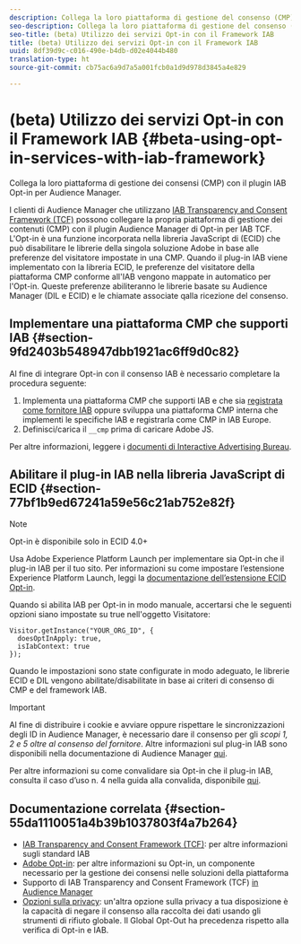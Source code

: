 ```yaml
---
description: Collega la loro piattaforma di gestione del consenso (CMP) con il plugin Audience Manager di Opt-in per IAB Transparency and Consent Framework (TCF).
seo-description: Collega la loro piattaforma di gestione del consenso (CMP) con il plug-in Audience Manager per IAB Transparency and Consent Framework (TCF).
seo-title: (beta) Utilizzo dei servizi Opt-in con il Framework IAB
title: (beta) Utilizzo dei servizi Opt-in con il Framework IAB
uuid: 8df39d9c-c016-490e-b4db-d02e4044b480
translation-type: ht
source-git-commit: cb75ac6a9d7a5a001fcb0a1d9d978d3845a4e829

---
```



# (beta) Utilizzo dei servizi Opt-in con il Framework IAB {#beta-using-opt-in-services-with-iab-framework}

Collega la loro piattaforma di gestione dei consensi (CMP) con il plugin IAB Opt-in per Audience Manager.

I clienti di Audience Manager che utilizzano [IAB Transparency and Consent Framework (TCF)](https://iabtechlab.com/standards/gdpr-transparency-and-consent-framework/) possono collegare la propria piattaforma di gestione dei contenuti (CMP) con il plugin Audience Manager di Opt-in per IAB TCF. L'Opt-in è una funzione incorporata nella libreria JavaScript di (ECID) che può disabilitare le librerie della singola soluzione Adobe in base alle preferenze del visitatore impostate in una CMP. Quando il plug-in IAB viene implementato con la libreria ECID, le preferenze del visitatore della piattaforma CMP conforme all'IAB vengono mappate in automatico per l'Opt-in. Queste preferenze abiliteranno le librerie basate su Audience Manager (DIL e ECID) e le chiamate associate qalla ricezione del consenso.

## Implementare una piattaforma CMP che supporti IAB {#section-9fd2403b548947dbb1921ac6ff9d0c82}

Al fine di integrare Opt-in con il consenso IAB è necessario completare la procedura seguente:

1. Implementa una piattaforma CMP che supporti IAB e che sia [registrata come fornitore IAB](https://vendorlist.consensu.org/vendorlist.json) oppure sviluppa una piattaforma CMP interna che implementi le specifiche IAB e registrarla come CMP in IAB Europe.
1. Definisci/carica il `__cmp` prima di caricare Adobe JS.

Per altre informazioni, leggere i [documenti di Interactive Advertising Bureau](https://github.com/InteractiveAdvertisingBureau/GDPR-Transparency-and-Consent-Framework/blob/master/v1.1%20Implementation%20Guidelines.md).

## Abilitare il plug-in IAB nella libreria JavaScript di ECID {#section-77bf1b9ed67241a59e56c21ab752e82f}

>[!NOTE]
>
>Opt-in è disponibile solo in ECID 4.0+

Usa Adobe Experience Platform Launch per implementare sia Opt-in che il plug-in IAB per il tuo sito. Per informazioni su come impostare l’estensione Experience Platform Launch, leggi la [documentazione dell’estensione ECID Opt-in](https://marketing-beta.adobe.com/resources/help/launch/ecid-optin/).

Quando si abilita IAB per Opt-in in modo manuale, accertarsi che le seguenti opzioni siano impostate su true nell'oggetto Visitatore:

```
Visitor.getInstance("YOUR_ORG_ID", {  
  doesOptInApply: true,   
  isIabContext: true   
});
```

Quando le impostazioni sono state configurate in modo adeguato, le librerie ECID e DIL vengono abilitate/disabilitate in base ai criteri di consenso di CMP e del framework IAB.

>[!IMPORTANT]
>
>Al fine di distribuire i cookie e avviare oppure rispettare le sincronizzazioni degli ID in Audience Manager, è necessario dare il consenso per gli *scopi 1, 2 e 5 oltre al consenso del fornitore*. Altre informazioni sul plug-in IAB sono disponibili nella documentazione di Audience Manager [qui](https://marketing-beta.adobe.com/resources/help/aam/iab-support/aam-iab-support.html).

Per altre informazioni su come convalidare sia Opt-in che il plug-in IAB, consulta il caso d’uso n. 4 nella guida alla convalida, disponibile [qui](../../implementation-guides/opt-in-service/testing-optin-and-iab-plugin.md#section-ca5c6f92fbdf4fd29b4acb6b644efbd0).

## Documentazione correlata {#section-55da1110051a4b39b1037803f4a7b264}

* [IAB Transparency and Consent Framework (TCF)](https://iabtechlab.com/standards/gdpr-transparency-and-consent-framework/): per altre informazioni sugli standard IAB
* [Adobe Opt-in](../../implementation-guides/opt-in-service/optin-overview.md#concept-f9b5db0d27a245fbadd3e19162319360): per altre informazioni su Opt-in, un componente necessario per la gestione dei consensi nelle soluzioni della piattaforma
* Supporto di IAB Transparency and Consent Framework (TCF) [in Audience Manager](https://marketing-beta.adobe.com/resources/help/aam/iab-support/aam-iab-support.html)
* [Opzioni sulla privacy](https://www.adobe.com/it/privacy/opt-out.html#customeruse): un'altra opzione sulla privacy a tua disposizione è la capacità di negare il consenso alla raccolta dei dati usando gli strumenti di rifiuto globale. Il Global Opt-Out ha precedenza rispetto alla verifica di Opt-in e IAB.

